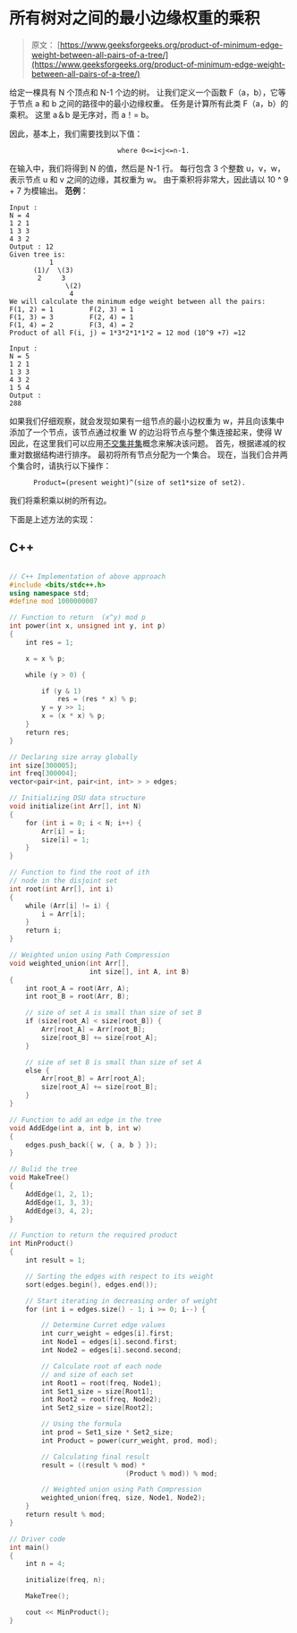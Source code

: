 # 所有树对之间的最小边缘权重的乘积

> 原文： [https://www.geeksforgeeks.org/product-of-minimum-edge-weight-between-all-pairs-of-a-tree/](https://www.geeksforgeeks.org/product-of-minimum-edge-weight-between-all-pairs-of-a-tree/)

给定一棵具有 N 个顶点和 N-1 个边的树。 让我们定义一个函数 F（a，b），它等于节点 a 和 b 之间的路径中的最小边缘权重。 任务是计算所有此类 F（a，b）的乘积。 这里 a＆b 是无序对，而 a！= b。

因此，基本上，我们需要找到以下值：

```
                           where 0<=i<j<=n-1.

```

在输入中，我们将得到 N 的值，然后是 N-1 行。 每行包含 3 个整数 u，v，w，表示节点 u 和 v 之间的边缘，其权重为 w。 由于乘积将非常大，因此请以 10 ^ 9 + 7 为模输出。
**范例**：

```
Input :
N = 4
1 2 1
1 3 3
4 3 2
Output : 12
Given tree is:
          1
      (1)/  \(3)
       2     3
              \(2)
               4
We will calculate the minimum edge weight between all the pairs:
F(1, 2) = 1         F(2, 3) = 1
F(1, 3) = 3         F(2, 4) = 1
F(1, 4) = 2         F(3, 4) = 2
Product of all F(i, j) = 1*3*2*1*1*2 = 12 mod (10^9 +7) =12

Input :
N = 5
1 2 1
1 3 3
4 3 2
1 5 4
Output :
288

```

如果我们仔细观察，就会发现如果有一组节点的最小边权重为 w，并且向该集中添加了一个节点，该节点通过权重 W 的边沿将节点与整个集连接起来，使得 W <w then="" path="" formed="" between="" recently="" added="" node="" to="" all="" nodes="" present="" in="" the="" set="" will="" have="" minimum="" weight="" w.="">因此，在这里我们可以应用[不交集并集](https://www.geeksforgeeks.org/disjoint-set-data-structures/)概念来解决该问题。
首先，根据递减的权重对数据结构进行排序。 最初将所有节点分配为一个集合。 现在，当我们合并两个集合时，请执行以下操作：</w>

```
      Product=(present weight)^(size of set1*size of set2).                    

```

我们将乘积乘以树的所有边。

下面是上述方法的实现：

## C++

```cpp

// C++ Implementation of above approach 
#include <bits/stdc++.h> 
using namespace std; 
#define mod 1000000007 

// Function to return  (x^y) mod p 
int power(int x, unsigned int y, int p) 
{ 
    int res = 1; 

    x = x % p; 

    while (y > 0) { 

        if (y & 1) 
            res = (res * x) % p; 
        y = y >> 1; 
        x = (x * x) % p; 
    } 
    return res; 
} 

// Declaring size array globally 
int size[300005]; 
int freq[300004]; 
vector<pair<int, pair<int, int> > > edges; 

// Initializing DSU data structure 
void initialize(int Arr[], int N) 
{ 
    for (int i = 0; i < N; i++) { 
        Arr[i] = i; 
        size[i] = 1; 
    } 
} 

// Function to find the root of ith 
// node in the disjoint set 
int root(int Arr[], int i) 
{ 
    while (Arr[i] != i) { 
        i = Arr[i]; 
    } 
    return i; 
} 

// Weighted union using Path Compression 
void weighted_union(int Arr[], 
                    int size[], int A, int B) 
{ 
    int root_A = root(Arr, A); 
    int root_B = root(Arr, B); 

    // size of set A is small than size of set B 
    if (size[root_A] < size[root_B]) { 
        Arr[root_A] = Arr[root_B]; 
        size[root_B] += size[root_A]; 
    } 

    // size of set B is small than size of set A 
    else { 
        Arr[root_B] = Arr[root_A]; 
        size[root_A] += size[root_B]; 
    } 
} 

// Function to add an edge in the tree 
void AddEdge(int a, int b, int w) 
{ 
    edges.push_back({ w, { a, b } }); 
} 

// Bulid the tree 
void MakeTree() 
{ 
    AddEdge(1, 2, 1); 
    AddEdge(1, 3, 3); 
    AddEdge(3, 4, 2); 
} 

// Function to return the required product 
int MinProduct() 
{ 
    int result = 1; 

    // Sorting the edges with respect to its weight 
    sort(edges.begin(), edges.end()); 

    // Start iterating in decreasing order of weight 
    for (int i = edges.size() - 1; i >= 0; i--) { 

        // Determine Curret edge values 
        int curr_weight = edges[i].first; 
        int Node1 = edges[i].second.first; 
        int Node2 = edges[i].second.second; 

        // Calculate root of each node 
        // and size of each set 
        int Root1 = root(freq, Node1); 
        int Set1_size = size[Root1]; 
        int Root2 = root(freq, Node2); 
        int Set2_size = size[Root2]; 

        // Using the formula 
        int prod = Set1_size * Set2_size; 
        int Product = power(curr_weight, prod, mod); 

        // Calculating final result 
        result = ((result % mod) *  
                             (Product % mod)) % mod; 

        // Weighted union using Path Compression 
        weighted_union(freq, size, Node1, Node2); 
    } 
    return result % mod; 
} 

// Driver code 
int main() 
{ 
    int n = 4; 

    initialize(freq, n); 

    MakeTree(); 

    cout << MinProduct(); 
} 

```